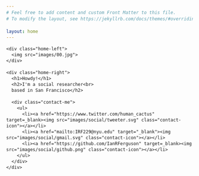 ```yaml
---
# Feel free to add content and custom Front Matter to this file.
# To modify the layout, see https://jekyllrb.com/docs/themes/#overriding-theme-defaults

layout: home
---
```

<body>

  <div class="home-box">

    <div class="home-left">
      <img src="images/00.jpg">
    </div>

    <div class="home-right">
      <h1>Howdy!</h1>
      <h2>I'm a social researcher<br>
      based in San Francisco</h2>

      <div class="contact-me">
        <ul>
          <li><a href="https://www.twitter.com/human_cactus" target=_blank><img src="images/social/tweeter.svg" class="contact-icon"></a></li>
          <li><a href="mailto:IRF229@nyu.edu" target="_blank"><img src="images/social/gmail.svg" class="contact-icon"></a></li>
          <li><a href="https://github.com/IanRFerguson" target=_blank><img src="images/social/github.png" class="contact-icon"></a></li>
        </ul>
      </div>
    </div>

  </div>

</body>
